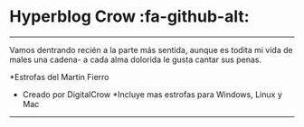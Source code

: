 # Hyperblog Crow :fa-github-alt:
------------

Vamos dentrando recién
a la parte más sentida,
aunque es todita mi vida
de males una cadena-
a cada alma dolorida
le gusta cantar sus penas.


*Estrofas del Martin Fierro
* Creado por DigitalCrow
*Incluye mas estrofas para Windows, Linux y Mac

------------